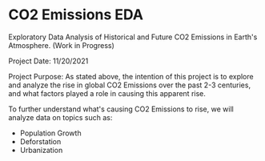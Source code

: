 # CO2 Emissions EDA
Exploratory Data Analysis of Historical and Future CO2 Emissions in Earth's Atmosphere. (Work in Progress)

Project Date: 11/20/2021

Project Purpose: As stated above, the intention of this project is to explore and analyze the rise in global CO2 Emissions over the past 2-3 centuries, and what factors played a role in causing this apparent rise. 

To further understand what's causing CO2 Emissions to rise, we will analyze data on topics such as:
  - Population Growth
  - Deforstation
  - Urbanization

